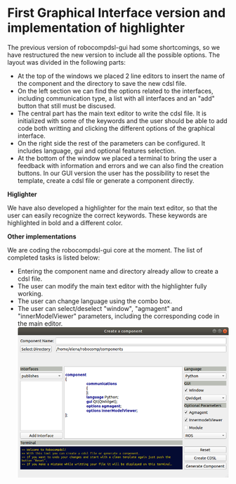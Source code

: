 # First Graphical Interface version and implementation of highlighter

The previous version of robocompdsl-gui had some shortcomings, so we have restructured the new version to include all the possible options. The layout was divided in the following parts:

- At the top of the windows we placed 2 line editors to insert the name of the component and the directory to save the new cdsl file.
- On the left section we can find the options related to the interfaces, including communication type, a list with all interfaces and an "add" button that still must be discused.
- The central part has the main text editor to write the cdsl file. It is initialized with some of the keywords and the user should be able to add code both writting and clicking the different options of the graphical interface.
- On the right side the rest of the parameters can be configured. It includes language, gui and optional features selection.
- At the bottom of the window we placed a terminal to bring the user a feedback with information and errors and we can also find the creation buttons. In our GUI version the user has the possibility to reset the template, create a cdsl file or generate a component directly.

**Higlighter**

We have also developed a highlighter for the main text editor, so that the user can easily recognize the correct keywords. These keywords are highlighted in bold and a different color.

**Other implementations**

We are coding the robocompdsl-gui core at the moment. The list of completed tasks is listed below:
- Entering the component name and directory already allow to create a cdsl file.
- The user can modify the main text editor with the highlighter fully working.
- The user can change language using the combo box.
- The user can select/deselect "window", "agmagent" and "innerModelViewer" parameters, including the corresponding code in the main editor.
![Graphical interface](robocompdslgui_v1.png)
